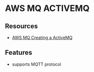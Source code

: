 # AWS MQ ACTIVEMQ

## Resources

- [AWS MQ Creating a ActiveMQ](https://docs.aws.amazon.com/amazon-mq/latest/developer-guide/getting-started-activemq.html)

## Features

- supports MQTT protocol